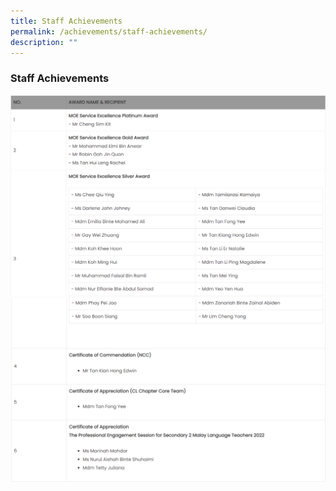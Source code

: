```yaml
---
title: Staff Achievements
permalink: /achievements/staff-achievements/
description: ""
---
```

### Staff Achievements

![](/images/SA1.png)
![](/images/SA2.png)